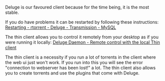 
Deluge is our favoured client because for the time being, it is the most stable.

If you do have problems it can be restarted by following these instructions: [Restarting - rtorrent - Deluge - Transmission - MySQL](https://www.feralhosting.com/faq/view?question=158)

The thin client allows you to control it remotely from your desktop as if you were running it locally: [Deluge Daemon - Remote control with the local Thin client](https://www.feralhosting.com/faq/view?question=76)

The thin client is a necessity if you run a lot of torrents in the client where the web ui just won't work. If you run into this you will see the error "connection to webserver has been lost!" a lot. The thin client also allows you to create torrents and use the plugins that come with Deluge.



